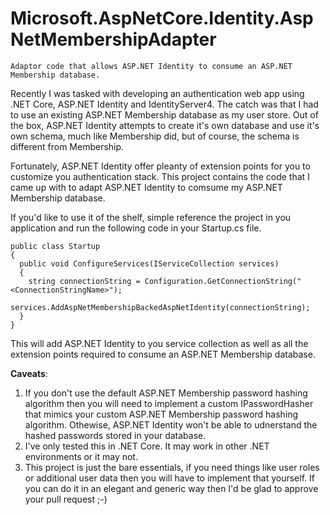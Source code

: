 # Microsoft.AspNetCore.Identity.AspNetMembershipAdapter #

`Adaptor code that allows ASP.NET Identity to consume an ASP.NET Membership database.`

Recently I was tasked with developing an authentication web app using .NET Core, ASP.NET Identity and IdentityServer4.  The catch was that I had to use an existing ASP.NET Membership database as my user store.  Out of the box, ASP.NET Identity attempts to create it's own database and use it's own schema, much like Membership did, but of course, the schema is different from Membership.

Fortunately, ASP.NET Identity offer pleanty of extension points for you to customize you authentication stack.  This project contains the code that I came up with to adapt ASP.NET Identity to comsume my ASP.NET Membership database.

If you'd like to use it of the shelf, simple reference the project in you application and run the following code in your Startup.cs file.

    public class Startup
    {
      public void ConfigureServices(IServiceCollection services)
      {
        string connectionString = Configuration.GetConnectionString("<ConnectionStringName>");
        services.AddAspNetMembershipBackedAspNetIdentity(connectionString);
      }
    }
    
This will add ASP.NET Identity to you service collection as well as all the extension points required to consume an ASP.NET Membership database.

**Caveats**:
1. If you don't use the default ASP.NET Membership password hashing algorithm then you will need to implement a custom IPasswordHasher that mimics your custom ASP.NET Membership password hashing algorithm.  Othewise, ASP.NET Identity won't be able to udnerstand the hashed passwords stored in your database.
2. I've only tested this in .NET Core.  It may work in other .NET environments or it may not. 
3. This project is just the bare essentials, if you need things like user roles or additional user data then you will have to implement that yourself.  If you can do it in an elegant and generic way then I'd be glad to approve your pull request ;-)
